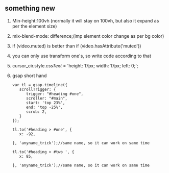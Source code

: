 ## something new

1. Min-height:100vh (normally it will stay on 100vh, but also it expand as per the element size)

2. mix-blend-mode: difference;(imp element color change as per bg color)
3. if (video.muted) is better than if (video.hasAttribute('muted'))
4. you can only use transform one's, so write code according to that
5. cursor_cir.style.*cssText* = 'height: 17px; width: 17px; left: 0;';
6. gsap short hand

   ```
   var tl = gsap.timeline({
      scrollTrigger: {
         trigger: "#heading #one",
         scroller: "#main",
         start: 'top 23%',
         end: 'top -25%',
         scrub: 2,
      }
   });

   tl.to('#heading > #one', {
      x: -92,

   }, 'anyname_trick');//same name, so it can work on same time

   tl.to('#heading > #two ', {
      x: 85,

   }, 'anyname_trick');//same name, so it can work on same time

   ```
